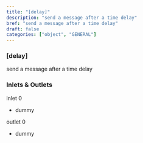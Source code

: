 ```yaml
---
title: "[delay]"
description: "send a message after a time delay"
bref: "send a message after a time delay"
draft: false
categories: ["object", "GENERAL"]
---
```


### [delay]

send a message after a time delay

### Inlets & Outlets

inlet 0

 - dummy

outlet 0

 - dummy
 
